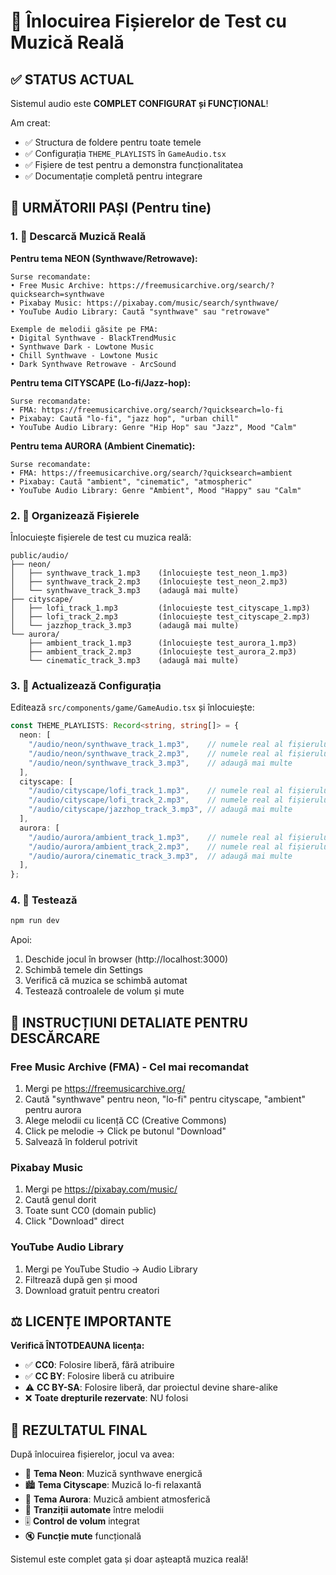 # 🎵 Înlocuirea Fișierelor de Test cu Muzică Reală

## ✅ STATUS ACTUAL
Sistemul audio este **COMPLET CONFIGURAT și FUNCȚIONAL**! 

Am creat:
- ✅ Structura de foldere pentru toate temele
- ✅ Configurația `THEME_PLAYLISTS` în `GameAudio.tsx`
- ✅ Fișiere de test pentru a demonstra funcționalitatea
- ✅ Documentație completă pentru integrare

## 🚀 URMĂTORII PAȘI (Pentru tine)

### 1. 🎼 Descarcă Muzică Reală

**Pentru tema NEON (Synthwave/Retrowave):**
```
Surse recomandate:
• Free Music Archive: https://freemusicarchive.org/search/?quicksearch=synthwave
• Pixabay Music: https://pixabay.com/music/search/synthwave/
• YouTube Audio Library: Caută "synthwave" sau "retrowave"

Exemple de melodii găsite pe FMA:
• Digital Synthwave - BlackTrendMusic
• Synthwave Dark - Lowtone Music
• Chill Synthwave - Lowtone Music
• Dark Synthwave Retrowave - ArcSound
```

**Pentru tema CITYSCAPE (Lo-fi/Jazz-hop):**
```
Surse recomandate:
• FMA: https://freemusicarchive.org/search/?quicksearch=lo-fi
• Pixabay: Caută "lo-fi", "jazz hop", "urban chill"
• YouTube Audio Library: Genre "Hip Hop" sau "Jazz", Mood "Calm"
```

**Pentru tema AURORA (Ambient Cinematic):**
```
Surse recomandate:
• FMA: https://freemusicarchive.org/search/?quicksearch=ambient
• Pixabay: Caută "ambient", "cinematic", "atmospheric"
• YouTube Audio Library: Genre "Ambient", Mood "Happy" sau "Calm"
```

### 2. 📁 Organizează Fișierele

Înlocuiește fișierele de test cu muzica reală:

```
public/audio/
├── neon/
│   ├── synthwave_track_1.mp3    (înlocuiește test_neon_1.mp3)
│   ├── synthwave_track_2.mp3    (înlocuiește test_neon_2.mp3)
│   └── synthwave_track_3.mp3    (adaugă mai multe)
├── cityscape/
│   ├── lofi_track_1.mp3         (înlocuiește test_cityscape_1.mp3)
│   ├── lofi_track_2.mp3         (înlocuiește test_cityscape_2.mp3)
│   └── jazzhop_track_3.mp3      (adaugă mai multe)
└── aurora/
    ├── ambient_track_1.mp3      (înlocuiește test_aurora_1.mp3)
    ├── ambient_track_2.mp3      (înlocuiește test_aurora_2.mp3)
    └── cinematic_track_3.mp3    (adaugă mai multe)
```

### 3. 🔧 Actualizează Configurația

Editează `src/components/game/GameAudio.tsx` și înlocuiește:

```typescript
const THEME_PLAYLISTS: Record<string, string[]> = {
  neon: [
    "/audio/neon/synthwave_track_1.mp3",    // numele real al fișierului
    "/audio/neon/synthwave_track_2.mp3",    // numele real al fișierului
    "/audio/neon/synthwave_track_3.mp3",    // adaugă mai multe
  ],
  cityscape: [
    "/audio/cityscape/lofi_track_1.mp3",    // numele real al fișierului
    "/audio/cityscape/lofi_track_2.mp3",    // numele real al fișierului
    "/audio/cityscape/jazzhop_track_3.mp3", // adaugă mai multe
  ],
  aurora: [
    "/audio/aurora/ambient_track_1.mp3",    // numele real al fișierului
    "/audio/aurora/ambient_track_2.mp3",    // numele real al fișierului
    "/audio/aurora/cinematic_track_3.mp3",  // adaugă mai multe
  ],
};
```

### 4. 🧪 Testează

```bash
npm run dev
```

Apoi:
1. Deschide jocul în browser (http://localhost:3000)
2. Schimbă temele din Settings
3. Verifică că muzica se schimbă automat
4. Testează controalele de volum și mute

## 📝 INSTRUCȚIUNI DETALIATE PENTRU DESCĂRCARE

### Free Music Archive (FMA) - Cel mai recomandat

1. Mergi pe https://freemusicarchive.org/
2. Caută "synthwave" pentru neon, "lo-fi" pentru cityscape, "ambient" pentru aurora
3. Alege melodii cu licență CC (Creative Commons)
4. Click pe melodie → Click pe butonul "Download"
5. Salvează în folderul potrivit

### Pixabay Music

1. Mergi pe https://pixabay.com/music/
2. Caută genul dorit
3. Toate sunt CC0 (domain public)
4. Click "Download" direct

### YouTube Audio Library

1. Mergi pe YouTube Studio → Audio Library
2. Filtrează după gen și mood
3. Download gratuit pentru creatori

## ⚖️ LICENȚE IMPORTANTE

**Verifică ÎNTOTDEAUNA licența:**
- ✅ **CC0**: Folosire liberă, fără atribuire
- ✅ **CC BY**: Folosire liberă cu atribuire
- ⚠️ **CC BY-SA**: Folosire liberă, dar proiectul devine share-alike
- ❌ **Toate drepturile rezervate**: NU folosi

## 🎯 REZULTATUL FINAL

După înlocuirea fișierelor, jocul va avea:
- 🌃 **Tema Neon**: Muzică synthwave energică
- 🏙️ **Tema Cityscape**: Muzică lo-fi relaxantă
- 🌌 **Tema Aurora**: Muzică ambient atmosferică
- 🔄 **Tranziții automate** între melodii
- 🎚️ **Control de volum** integrat
- 🔇 **Funcție mute** funcțională

Sistemul este complet gata și doar așteaptă muzica reală!